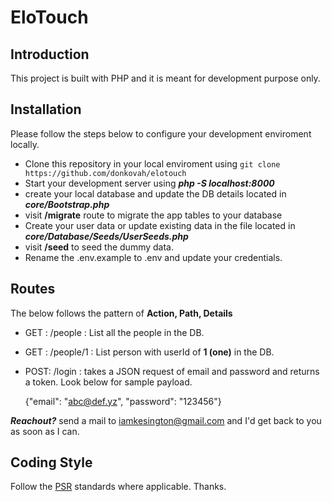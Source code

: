 #  EloTouch

## Introduction

This project is built with PHP and it is meant for development purpose only.

## Installation

Please follow the steps below to configure your development enviroment locally.

 - Clone this repository in your local enviroment using `git clone https://github.com/donkovah/elotouch`
 - Start your development server using ***php -S localhost:8000***
 - create your local database and update the DB details located in ***core/Bootstrap.php***
 - visit **/migrate** route to migrate the app tables to your database
 - Create your user data or update existing data in the file located in ***core/Database/Seeds/UserSeeds.php***
 -  visit **/seed** to seed the dummy data.
 - Rename the .env.example to .env and update your credentials.

## Routes
The below follows the pattern of **Action, Path, Details**

 - GET : /people : List all the people in the DB.
 - GET : /people/1 : List person with userId of **1 (one)** in the DB.
 - POST: /login : takes a JSON request of email and password and returns a token. Look below for sample payload.
  
    {"email": "abc@def.yz", "password": "123456"}

***Reachout?***
send a mail to iamkesington@gmail.com and I'd get back to you as soon as I can.

## Coding Style

Follow the [PSR](https://www.php-fig.org/psr/) standards where applicable. Thanks.